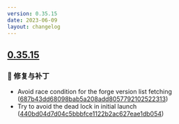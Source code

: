 ```yaml
---
version: 0.35.15
date: 2023-06-09
layout: changelog
---
```

## [0.35.15](#0.35.15)
### 🐛 修复与补丁

- Avoid race condition for the forge version list fetching ([687b43dd68098bab5a208add8057792102522313](https://github.com/Voxelum/x-minecraft-launcher/commit/687b43dd68098bab5a208add8057792102522313))
- Try to avoid the dead lock in initial launch ([440bd04d7d04c5bbbfce1122b2ac627eae1db054](https://github.com/Voxelum/x-minecraft-launcher/commit/440bd04d7d04c5bbbfce1122b2ac627eae1db054))
